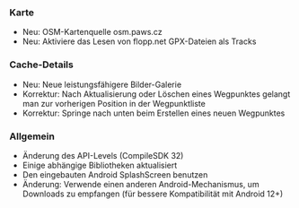 ### Karte
- Neu: OSM-Kartenquelle osm.paws.cz
- Neu: Aktiviere das Lesen von flopp.net GPX-Dateien als Tracks

### Cache-Details
- Neu: Neue leistungsfähigere Bilder-Galerie
- Korrektur: Nach Aktualisierung oder Löschen eines Wegpunktes gelangt man zur vorherigen Position in der Wegpunktliste
- Korrektur: Springe nach unten beim Erstellen eines neuen Wegpunktes

### Allgemein
- Änderung des API-Levels (CompileSDK 32)
- Einige abhängige Bibliotheken aktualisiert
- Den eingebauten Android SplashScreen benutzen
- Änderung: Verwende einen anderen Android-Mechanismus, um Downloads zu empfangen (für bessere Kompatibilität mit Android 12+)
